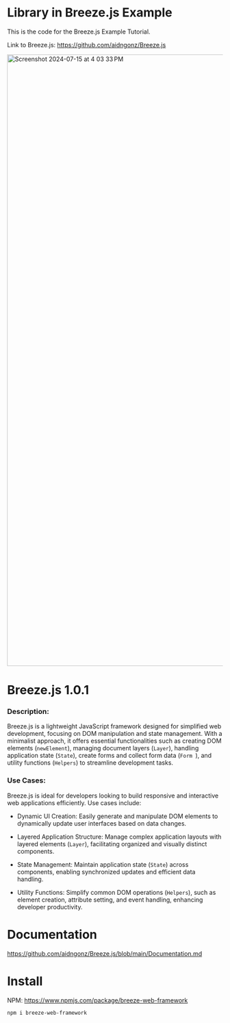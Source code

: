 # Library in Breeze.js Example
This is the code for the Breeze.js Example Tutorial.

Link to Breeze.js: https://github.com/aidngonz/Breeze.js

<img width="1428" alt="Screenshot 2024-07-15 at 4 03 33 PM" src="https://github.com/user-attachments/assets/1a4fb670-4f9b-4c0e-84dd-f0869e5f42f9">

# Breeze.js 1.0.1
### Description:

Breeze.js is a lightweight JavaScript framework designed for simplified web development, focusing on DOM manipulation and state management. With a minimalist approach, it offers essential functionalities such as creating DOM elements (`newElement`), managing document layers (`Layer`), handling application state (`State`), create forms and collect form data (`Form `), and utility functions (`Helpers`) to streamline development tasks.

### Use Cases:

Breeze.js is ideal for developers looking to build responsive and interactive web applications efficiently. Use cases include:

- Dynamic UI Creation: Easily generate and manipulate DOM elements to dynamically update user interfaces based on data changes.

- Layered Application Structure: Manage complex application layouts with layered elements (`Layer`), facilitating organized and visually distinct components.

- State Management: Maintain application state (`State`) across components, enabling synchronized updates and efficient data handling.

- Utility Functions: Simplify common DOM operations (`Helpers`), such as element creation, attribute setting, and event handling, enhancing developer productivity.

# Documentation
https://github.com/aidngonz/Breeze.js/blob/main/Documentation.md

# Install
NPM: https://www.npmjs.com/package/breeze-web-framework

```shell
npm i breeze-web-framework
```
